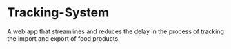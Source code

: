 # Tracking-System

A web app that streamlines and reduces the delay in the process of tracking the import and export of food products.
